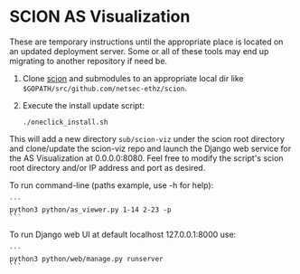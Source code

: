# SCION AS Visualization

These are temporary instructions until the appropriate place is located on an updated deployment server. Some or all of these tools may end up migrating to another repository if need be.

1. Clone [scion](https://github.com/netsec-ethz/scion) and submodules to an appropriate local dir like `$GOPATH/src/github.com/netsec-ethz/scion`.
1. Execute the install update script:

    ```
    ./oneclick_install.sh
    ```

This will add a new directory `sub/scion-viz` under the scion root directory and clone/update the scion-viz repo and launch the Django web service for the AS Visualization at 0.0.0.0:8080. Feel free to modify the script's scion root directory and/or IP address and port as desired.

To run command-line (paths example, use -h for help):

    ```
    python3 python/as_viewer.py 1-14 2-23 -p
    ```

To run Django web UI at default localhost 127.0.0.1:8000 use:

    ```
    python3 python/web/manage.py runserver
    ```

